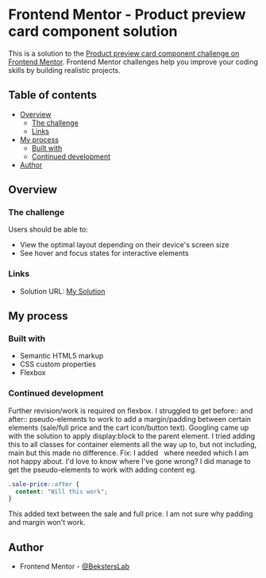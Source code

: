 # Frontend Mentor - Product preview card component solution

This is a solution to the [Product preview card component challenge on Frontend Mentor](https://www.frontendmentor.io/challenges/product-preview-card-component-GO7UmttRfa). Frontend Mentor challenges help you improve your coding skills by building realistic projects.

## Table of contents

- [Overview](#overview)
  - [The challenge](#the-challenge)
  - [Links](#links)
- [My process](#my-process)
  - [Built with](#built-with)
  - [Continued development](#continued-development)
- [Author](#author)

## Overview

### The challenge

Users should be able to:

- View the optimal layout depending on their device's screen size
- See hover and focus states for interactive elements

### Links

- Solution URL: [My Solution](https://beksterslab.github.io/..................................)

## My process

### Built with

- Semantic HTML5 markup
- CSS custom properties
- Flexbox

### Continued development

Further revision/work is required on flexbox. I struggled to get before:: and after:: pseudo-elements to work to add a margin/padding between certain elements (sale/full price and the cart icon/button text). Googling came up with the solution to apply display:block to the parent element. I tried adding this to all classes for container elements all the way up to, but not including, main but this made no difference.
Fix: I added &nbsp; where needed which I am not happy about. I'd love to know where I've gone wrong?
I did manage to get the pseudo-elements to work with adding content eg.

```css
.sale-price::after {
  content: "Will this work";
}
```

This added text between the sale and full price. I am not sure why padding and margin won't work.

## Author

- Frontend Mentor - [@BekstersLab](https://www.frontendmentor.io/profile/BekstersLab)
